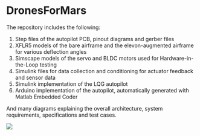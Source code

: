 # DronesForMars

The repository includes the following:

1. Step files of the autopilot PCB, pinout diagrams and gerber files
2. XFLR5 models of the bare airframe and the elevon-augmented airframe for various deflection angles
3. Simscape models of the servo and BLDC motors used for Hardware-in-the-Loop testing
4. Simulink files for data collection and conditioning for actuator feedback and sensor data
5. Simulink implementation of the LQG autopilot 
6. Arduino implementation of the autopilot, automatically generated with Matlab Embedded Coder

And many diagrams explaining the overall architecture, system requirements, specifications and test cases.

![](Diagrams/SystemsArchitectureFYP.jpeg)
